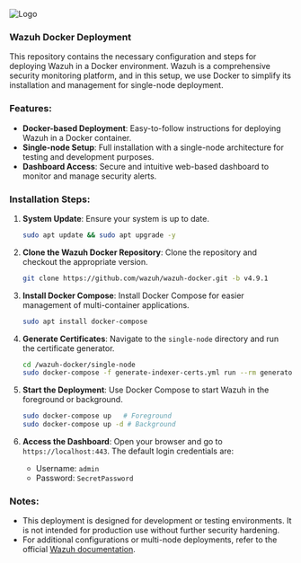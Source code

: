 ![Logo](https://miro.medium.com/v2/resize:fit:750/0*aIZxbsDU4eREgGf8.jpg)
### **Wazuh Docker Deployment**

This repository contains the necessary configuration and steps for deploying Wazuh in a Docker environment. Wazuh is a comprehensive security monitoring platform, and in this setup, we use Docker to simplify its installation and management for single-node deployment.

### **Features:**

- **Docker-based Deployment**: Easy-to-follow instructions for deploying Wazuh in a Docker container.
- **Single-node Setup**: Full installation with a single-node architecture for testing and development purposes.
- **Dashboard Access**: Secure and intuitive web-based dashboard to monitor and manage security alerts.

### **Installation Steps:**

1. **System Update**: Ensure your system is up to date.
    
    ```bash
    sudo apt update && sudo apt upgrade -y
    ```
    
2. **Clone the Wazuh Docker Repository**:
Clone the repository and checkout the appropriate version.
    
    ```bash
    git clone https://github.com/wazuh/wazuh-docker.git -b v4.9.1
    ```
    
3. **Install Docker Compose**:
Install Docker Compose for easier management of multi-container applications.
    
    ```bash
    sudo apt install docker-compose
    ```
    
4. **Generate Certificates**:
Navigate to the `single-node` directory and run the certificate generator.
    
    ```bash
    cd /wazuh-docker/single-node
    sudo docker-compose -f generate-indexer-certs.yml run --rm generator
    ```
    
5. **Start the Deployment**:
Use Docker Compose to start Wazuh in the foreground or background.
    
    ```bash
    sudo docker-compose up   # Foreground
    sudo docker-compose up -d # Background
    ```
    
6. **Access the Dashboard**:
Open your browser and go to `https://localhost:443`. The default login credentials are:
    - Username: `admin`
    - Password: `SecretPassword`

### **Notes**:

- This deployment is designed for development or testing environments. It is not intended for production use without further security hardening.
- For additional configurations or multi-node deployments, refer to the official [Wazuh documentation](https://wazuh.com/).
